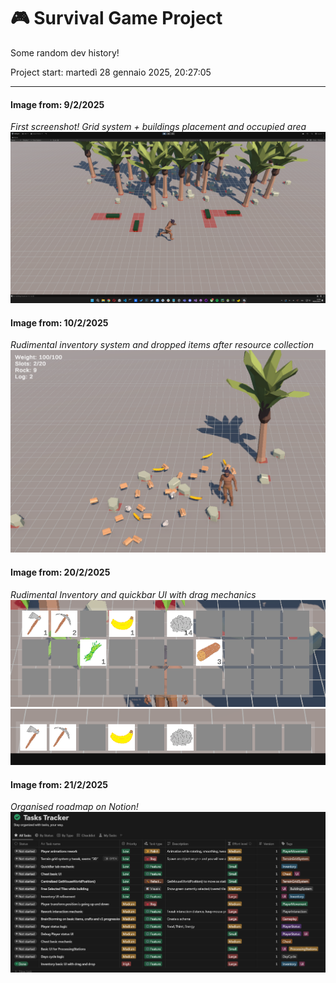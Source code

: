 # **🎮 Survival Game Project**

Some random dev history!

Project start: martedì 28 gennaio 2025, 20:27:05

---
#### **Image from: 9/2/2025**
_First screenshot!_
_Grid system + buildings placement and occupied area_
![alt text](images/image_1.png)

#### **Image from: 10/2/2025**
_Rudimental inventory system and dropped items after resource collection_
![alt text](images/image_2.png)

#### **Image from: 20/2/2025**
_Rudimental Inventory and quickbar UI with drag mechanics_
![alt text](images/image_3.png)
![alt text](images/image_4.png)

#### **Image from: 21/2/2025**
_Organised roadmap on Notion!_
![alt text](images/image_5.png)